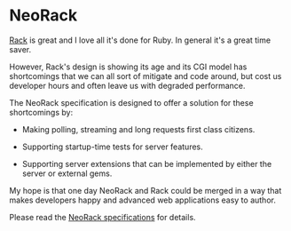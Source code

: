 # NeoRack

[Rack](https://github.com/rack/rack) is great and I love all it's done for Ruby. In general it's a great time saver.

However, Rack's design is showing its age and its CGI model has shortcomings that we can all sort of mitigate and code around, but cost us developer hours and often leave us with degraded performance.

The NeoRack specification is designed to offer a solution for these shortcomings by:

* Making polling, streaming and long requests first class citizens.

* Supporting startup-time tests for server features.

* Supporting server extensions that can be implemented by either the server or external gems.

My hope is that one day NeoRack and Rack could be merged in a way that makes developers happy and advanced web applications easy to author.

Please read the [NeoRack specifications](SPEC.md) for details.

